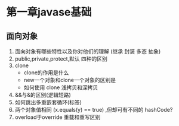 # 第一章javase基础  
## 面向对象

1. 面向对象有哪些特性以及你对他们的理解 (继承 封装 多态 抽象)
2. public,private,protect,默认 四种的区别
3. clone
	+ clone的作用是什么  
	+ new一个对象和clone一个对象的区别是
	+ 如何使用 clone 浅拷贝和深拷贝  
4. &&与&的区别(逻辑短路)
5. 如何跳出多重嵌套循环(标签)
6. 两个对象值相同 (x.equals(y) == true) ,但却可有不同的 hashCode?
7. overload于override 重载和重写区别  

	

